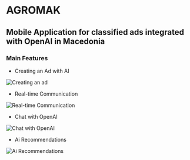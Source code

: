 # AGROMAK
## Mobile Application for classified ads integrated with OpenAI in Macedonia

### Main Features

- Creating an Ad with AI

![Creating an ad](https://drive.google.com/file/d/1l8xCbs93gAT9WOJbLUOM16uPEnKk5Ipx/view?usp=sharing)

- Real-time Communication

![Real-time Communication](https://drive.google.com/file/d/1L_A5d3ZSkIpMR_7VAeL0ZIbbYHuwVanF/view?usp=sharing)


- Chat with OpenAI

![Chat with OpenAI](https://drive.google.com/file/d/1zRB-l9JtRPFKCOk7mFK9r5DjrSBQ0MTM/view?usp=sharing)


- Ai Recommendations

![Ai Recommendations](https://drive.google.com/file/d/12li-iFj-UHcKPChuyshyVIYwhR35AM7y/view?usp=sharing)